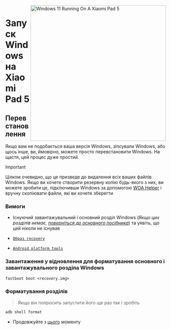 <img align="right" src="https://raw.githubusercontent.com/erdilS/Port-Windows-11-Xiaomi-Pad-5/main/nabu.png" width="425" alt="Windows 11 Running On A Xiaomi Pad 5">


# Запуск Windows на Xiaomi Pad 5

## Перевстановлення
Якщо вам не подобається ваша версія Windows, зіпсували Windows, або щось інше, ви, ймовірно, можете просто перевстановити Windows. На щастя, цей процес дуже простий.
> [!IMPORTANT]
> Цілком очевидно, що це призведе до видалення всіх ваших файлів Windows. Якщо ви хочете створити резервну копію будь-якого з них, ви можете зробити це, підключивши Windows за допомогою [WOA Helper](https://github.com/erdilS/Port-Windows-11-Xiaomi-Pad-5/releases/download/dualboot/woahelper.apk) і вручну скопіювати файли, які ви хочете зберегти 

### Вимоги

- Існуючий завантажувальний і основний розділ Windows (*Якщо цих розділів немає, [поверніться до основного посібника](/guide/Ukrainian/install-uk.md)*) та уявіть, що цей ніколи не існував

- [```Образ recovery```](https://github.com/erdilS/Port-Windows-11-Xiaomi-Pad-5/releases/download/1.0/recovery.img)

- [```Android platform tools```](https://developer.android.com/studio/releases/platform-tools)


### Завантаження у відновлення для форматування основного і завантажувального розділа Windows

```cmd
fastboot boot <recovery.img>
```
### Форматування розділів
> Якщо він попросить запустити його ще раз так і зробіть


```cmd
adb shell format
```



- Продовжуйте з [цього](/guide/Ukrainian/3-install-uk.md#Запустити-msc) моменту
